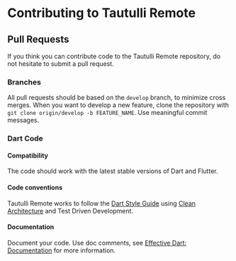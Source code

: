 # Contributing to Tautulli Remote

## Pull Requests
If you think you can contribute code to the Tautulli Remote repository, do not hesitate to submit a pull request.

### Branches
All pull requests should be based on the `develop` branch, to minimize cross merges. When you want to develop a new feature, clone the repository with `git clone origin/develop -b FEATURE_NAME`. Use meaningful commit messages.

### Dart Code

#### Compatibility
The code should work with the latest stable versions of Dart and Flutter.

#### Code conventions
Tautulli Remote works to follow the [Dart Style Guide](https://dart.dev/guides/language/effective-dart/style) using [Clean Architecture](https://blog.cleancoder.com/uncle-bob/2012/08/13/the-clean-architecture.html) and Test Driven Development.

#### Documentation
Document your code. Use doc comments, see [Effective Dart: Documentation](https://dart.dev/guides/language/effective-dart/documentation) for more information.